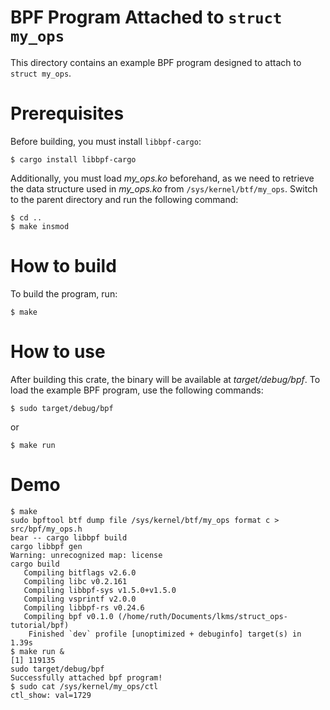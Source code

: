 # BPF Program Attached to `struct my_ops`

This directory contains an example BPF program designed to attach to `struct my_ops`.

# Prerequisites

Before building, you must install `libbpf-cargo`:

```
$ cargo install libbpf-cargo
```

Additionally, you must load *my_ops.ko* beforehand, as we need to retrieve the data structure used in *my_ops.ko* from `/sys/kernel/btf/my_ops`. Switch to the parent directory and run the following command:

```
$ cd ..
$ make insmod
```

# How to build

To build the program, run:

```
$ make
```

# How to use

After building this crate, the binary will be available at *target/debug/bpf*. To load the example BPF program, use the following commands:

```
$ sudo target/debug/bpf
```

or

```
$ make run
```

# Demo

```
$ make
sudo bpftool btf dump file /sys/kernel/btf/my_ops format c > src/bpf/my_ops.h
bear -- cargo libbpf build
cargo libbpf gen
Warning: unrecognized map: license
cargo build
   Compiling bitflags v2.6.0
   Compiling libc v0.2.161
   Compiling libbpf-sys v1.5.0+v1.5.0
   Compiling vsprintf v2.0.0
   Compiling libbpf-rs v0.24.6
   Compiling bpf v0.1.0 (/home/ruth/Documents/lkms/struct_ops-tutorial/bpf)
    Finished `dev` profile [unoptimized + debuginfo] target(s) in 1.39s
$ make run &
[1] 119135
sudo target/debug/bpf
Successfully attached bpf program!
$ sudo cat /sys/kernel/my_ops/ctl
ctl_show: val=1729
```
